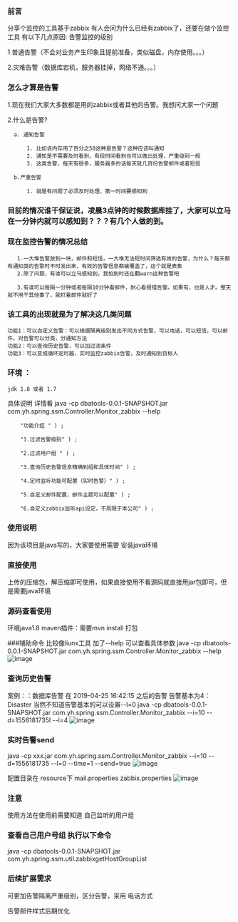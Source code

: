 ### 前言

  分享个监控的工具基于zabbix
  有人会问为什么已经有zabbix了，还要在做个监控工具
  有以下几点原因:
   告警监控的级别
   
   1.普通告警（不会对业务产生印象且提前准备，类似磁盘，内存使用。。。）

   2.灾难告警（数据库宕机，服务器挂掉，网络不通。。。）

### 怎么才算是告警 

   1.现在我们大家大多数都是用的zabbix或者其他的告警。我想问大家一个问题
   
   2.什么是告警?
   
      a. 通知告警
      
          1. 比如说内存用了百分之50这种是告警？这种应该叫通知
          2. 通知是不需要及时看到，有段时间看到也可以做出处理，严重级别一般
          3. 这类告警，每天有很多，服务器多的话每天就几百份告警邮件或者短信
      
      b.严重告警
      
          1. 就是有问题了必须及时处理，第一时间要感知到


### 目前的情况谁干保证说，凌晨3点钟的时候数据库挂了，大家可以立马在一分钟内就可以感知到？？？有几个人做的到。

### 现在监控告警的情况总结

       1.一大堆告警放到一块，邮件和短信，一大堆无法短时间筛选有效的告警，为什么？每天都有通知类的告警时不时发出来，有效的告警信息都被覆盖了，这个就是表象
       2.除了问题，有谁可以立马感知到，我怕到时还在翻warn这种告警吧
       
       3.有谁可以每隔一分钟或者每隔10分钟看邮件，耐心看报错告警。如果有，也是人才。整天就不用干其他事了，就盯着邮件就好了


### 该工具的出现就是为了解决这几类问题

    功能1：可以自定义告警：可以根据隔离级别发出不同方式告警，可以电话，可以短信，可以邮件。对告警可以分类，分通知方法
    功能2：可以查询历史告警，可以加过滤条件
    功能3：可以变成循环定时器，实时监控zabbix告警，及时通知到目标人
	
	


### 环境 ：

	jdk 1.8 或者 1.7
具体说明 详情看 java -cp dbatools-0.0.1-SNAPSHOT.jar  com.yh.spring.ssm.Controller.Monitor_zabbix --help

 		"功能介绍 " ) ;
		
		"1.过滤告警级别" ) ;
		
		"2.过滤用户组 " ) ;
		
		"3.查询历史告警信息精确到组和具体时间" ) ;
		
		"4.定时监听功能可配置（实时告警）" ) ;
		
		"5.自定义邮件配置，邮件主题可以配置" ) ;
		
		"6.自定义zabbix监听api设定，不局限于本公司" ) ;
		
### 使用说明
因为该项目是java写的，大家要使用需要 安装java环境

### 直接使用
上传的压缩包，解压缩即可使用，如果直接使用不看源码就直接用jar包即可，但是需要java环境

### 源码查看使用
环境java1.8
maven插件：需要mvn install 打包

###辅助命令
比较像liunx工具 加了--help 可以查看具体参数
java -cp dbatools-0.0.1-SNAPSHOT.jar  com.yh.spring.ssm.Controller.Monitor_zabbix --help
![image](https://github.com/dongjiashun/zabbix_tools/blob/master/help.png)

### 查询历史告警

案例：：数据库告警 在 2019-04-25 16:42:15 之后的告警 告警基本为4：Disaster 当然不知道告警基本的可以设置--l=0
 java -cp dbatools-0.0.1-SNAPSHOT.jar com.yh.spring.ssm.Controller.Monitor_zabbix --i=10 --d=1556181735l --l=4
 ![image](https://github.com/dongjiashun/zabbix_tools/blob/master/send.png)
### 实时告警send
  
  java -cp xxx.jar  com.yh.spring.ssm.Controller.Monitor_zabbix --i=10 --d=1556181735 --l=0 --time=1 --send=true
 ![image](https://github.com/dongjiashun/zabbix_tools/blob/master/time.png)

配置目录在 resource下
   mail.properties
   zabbix.properties
 ![image](https://github.com/dongjiashun/zabbix_tools/blob/master/1dir.png)

### 注意
使用方法在使用前需要知道 自己监听的用户组

### 查看自己用户号组 执行以下命令
java -cp dbatools-0.0.1-SNAPSHOT.jar com.yh.spring.ssm.util.zabbixgetHostGroupList


### 后续扩展需求
可更加告警隔离严重级别，区分告警，采用 电话方式

告警邮件样式后期优化
